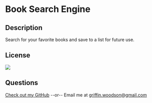 # Book Search Engine

## Description
Search for your favorite books and save to a list for future use.

## License
[<img src="https://img.shields.io/badge/License-MIT-blue.svg?logo=LOGO">](LINK)

## Questions
[Check out my GitHub](https://github.com/griffin-woodson)
--or--
Email me at griffin.woodson@gmail.com